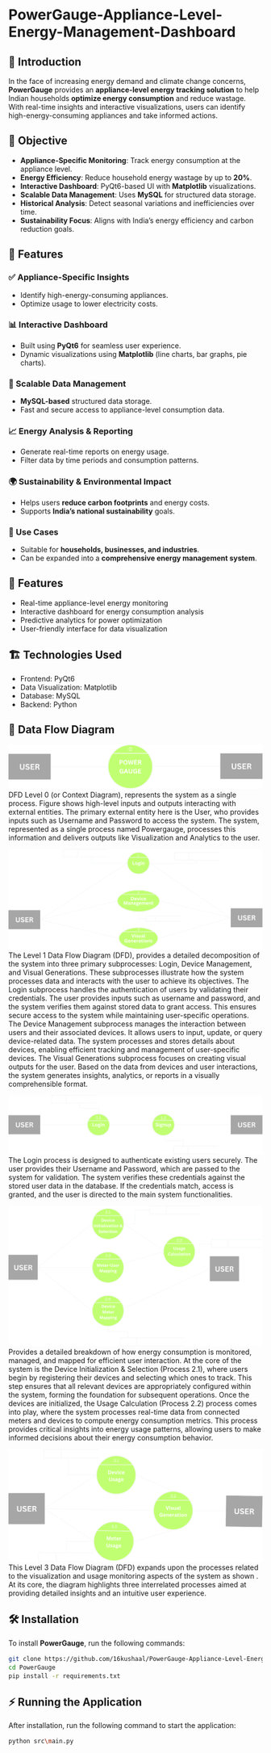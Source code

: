 # PowerGauge-Appliance-Level-Energy-Management-Dashboard

## 📌 Introduction  
In the face of increasing energy demand and climate change concerns, **PowerGauge** provides an **appliance-level energy tracking solution** to help Indian households **optimize energy consumption** and reduce wastage. With real-time insights and interactive visualizations, users can identify high-energy-consuming appliances and take informed actions.

## 🎯 Objective  
- **Appliance-Specific Monitoring**: Track energy consumption at the appliance level.  
- **Energy Efficiency**: Reduce household energy wastage by up to **20%**.  
- **Interactive Dashboard**: PyQt6-based UI with **Matplotlib** visualizations.  
- **Scalable Data Management**: Uses **MySQL** for structured data storage.  
- **Historical Analysis**: Detect seasonal variations and inefficiencies over time.  
- **Sustainability Focus**: Aligns with India’s energy efficiency and carbon reduction goals.  

## 🚀 Features  
### ✅ Appliance-Specific Insights  
- Identify high-energy-consuming appliances.  
- Optimize usage to lower electricity costs.  

### 📊 Interactive Dashboard  
- Built using **PyQt6** for seamless user experience.  
- Dynamic visualizations using **Matplotlib** (line charts, bar graphs, pie charts).  

### 💾 Scalable Data Management  
- **MySQL-based** structured data storage.  
- Fast and secure access to appliance-level consumption data.  

### 📈 Energy Analysis & Reporting  
- Generate real-time reports on energy usage.  
- Filter data by time periods and consumption patterns.  

### 🌍 Sustainability & Environmental Impact  
- Helps users **reduce carbon footprints** and energy costs.  
- Supports **India’s national sustainability** goals.  

### 🏢 Use Cases  
- Suitable for **households, businesses, and industries**.  
- Can be expanded into a **comprehensive energy management system**.  

## 📌 Features
- Real-time appliance-level energy monitoring
- Interactive dashboard for energy consumption analysis
- Predictive analytics for power optimization
- User-friendly interface for data visualization

## 🏗 Technologies Used
- Frontend: PyQt6
- Data Visualization: Matplotlib
- Database: MySQL
- Backend: Python

## 🔷 Data Flow Diagram
 ![](https://github.com/16kushaal/PowerGauge-Appliance-Level-Energy-Management-Dashboard/blob/master/images/DFD0.png)
 DFD Level 0 (or Context Diagram), represents the system as a single process. Figure shows high-level inputs and outputs interacting with external entities. The primary external entity here is the User, who provides inputs such as Username and Password to access the system. The system, represented as a single process named Powergauge, processes this information and delivers outputs like Visualization and Analytics to the user. 

![](https://github.com/16kushaal/PowerGauge-Appliance-Level-Energy-Management-Dashboard/blob/master/images/DFD%201.png)
The Level 1 Data Flow Diagram (DFD), provides a detailed decomposition of the system into three primary subprocesses: Login, Device Management, and Visual Generations. These subprocesses illustrate how the system processes data and interacts with the user to achieve its objectives. The Login subprocess handles the authentication of users by validating their credentials. The user provides inputs such as username and password, and the system verifies them against stored data to grant access. This ensures secure access to the system while maintaining user-specific operations. The Device Management subprocess manages the interaction between users and their associated devices. It allows users to input, update, or query device-related data. The system processes and stores details about devices, enabling efficient tracking and management of user-specific devices. The Visual Generations subprocess focuses on creating visual outputs for the user. Based on the data from devices and user interactions, the system generates insights, analytics, or reports in a visually comprehensible format. 

![](https://github.com/16kushaal/PowerGauge-Appliance-Level-Energy-Management-Dashboard/blob/master/images/DFD%202.1.png)
The Login process is designed to authenticate existing users securely. The user provides their Username and Password, which are passed to the system for validation. The system verifies these credentials against the stored user data in the database. If the credentials match, access is granted, and the user is directed to the main system functionalities.

![](https://github.com/16kushaal/PowerGauge-Appliance-Level-Energy-Management-Dashboard/blob/master/images/DFD%202.2.png)
Provides a detailed breakdown of how energy consumption is monitored, managed, and mapped for efficient user 
interaction. At the core of the system is the Device Initialization & Selection (Process 2.1), where users begin by registering their devices and selecting which ones to track. This step ensures that all relevant devices are appropriately configured within the system, forming the foundation for subsequent operations. Once the devices are initialized, the Usage Calculation (Process 2.2) process comes into play, where the system processes real-time data from connected meters and devices to compute energy consumption metrics. This process provides critical insights into energy usage patterns, allowing users to make informed decisions about their energy consumption behavior. 

![](https://github.com/16kushaal/PowerGauge-Appliance-Level-Energy-Management-Dashboard/blob/master/images/DFD%202.3.png)
This Level 3 Data Flow Diagram (DFD) expands upon the processes related to the visualization and usage monitoring aspects of the system as shown . At its core, the diagram highlights three interrelated processes 
aimed at providing detailed insights and an intuitive user experience. 

## 🛠 Installation  
To install **PowerGauge**, run the following commands:  
```bash
git clone https://github.com/16kushaal/PowerGauge-Appliance-Level-Energy-Management-Dashboard
cd PowerGauge
pip install -r requirements.txt
```

## ⚡ Running the Application
After installation, run the following command to start the application:
```bash
python src\main.py
```
